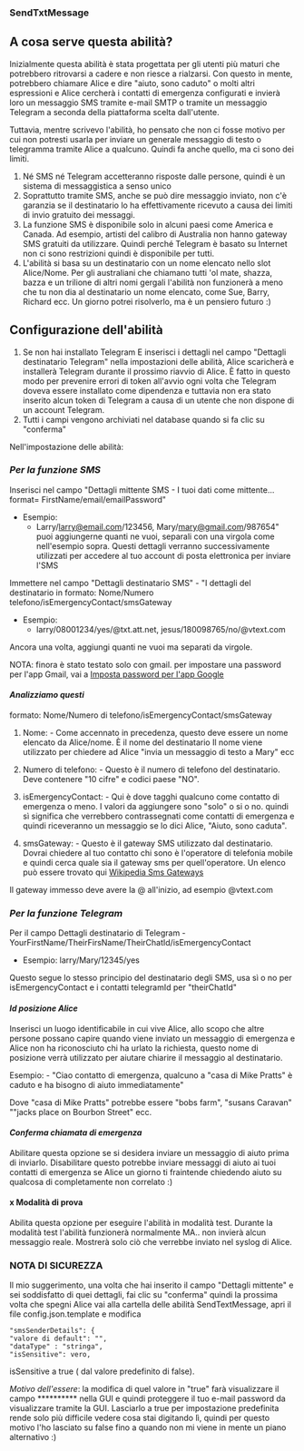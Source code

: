 
### SendTxtMessage

## A cosa serve questa abilità?

Inizialmente questa abilità è stata progettata per gli utenti più maturi che potrebbero ritrovarsi a cadere
e non riesce a rialzarsi. Con questo in mente, potrebbero chiamare Alice e dire "aiuto, sono caduto" o molti altri
espressioni e Alice cercherà i contatti di emergenza configurati e invierà loro un messaggio SMS tramite
e-mail SMTP o tramite un messaggio Telegram a seconda della piattaforma scelta dall'utente.

Tuttavia, mentre scrivevo l'abilità, ho pensato che non ci fosse motivo per cui non potresti usarla per inviare un generale
messaggio di testo o telegramma tramite Alice a qualcuno. Quindi fa anche quello, ma ci sono dei limiti.

1. Né SMS né Telegram accetteranno risposte dalle persone, quindi è un sistema di messaggistica a senso unico
2. Soprattutto tramite SMS, anche se può dire messaggio inviato, non c'è garanzia se il destinatario lo ha effettivamente ricevuto
a causa dei limiti di invio gratuito dei messaggi.
3. La funzione SMS è disponibile solo in alcuni paesi come America e Canada.
Ad esempio, artisti del calibro di Australia non hanno gateway SMS gratuiti da utilizzare. Quindi perché Telegram è basato su Internet
non ci sono restrizioni quindi è disponibile per tutti.
4. L'abilità si basa su un destinatario con un nome elencato nello slot Alice/Nome.
Per gli australiani che chiamano tutti 'ol mate, shazza, bazza e un trilione di altri nomi gergali l'abilità
non funzionerà a meno che tu non dia al destinatario un nome elencato, come Sue, Barry, Richard ecc.
Un giorno potrei risolverlo, ma è un pensiero futuro :)

## Configurazione dell'abilità

1. Se non hai installato Telegram E inserisci i dettagli nel campo "Dettagli destinatario Telegram" nella
impostazioni delle abilità, Alice scaricherà e installerà Telegram durante il prossimo riavvio di Alice. È fatto in questo modo per prevenire
errori di token all'avvio ogni volta che Telegram doveva essere installato come dipendenza e tuttavia non era stato inserito alcun token di Telegram
a causa di un utente che non dispone di un account Telegram.
2. Tutti i campi vengono archiviati nel database quando si fa clic su "conferma"

Nell'impostazione delle abilità:

### *Per la funzione SMS*

Inserisci nel campo "Dettagli mittente SMS - I tuoi dati come mittente... format= FirstName/email/emailPassword"
- Esempio:
  - Larry/larry@email.com/123456, Mary/mary@gmail.com/987654"
puoi aggiungerne quanti ne vuoi, separali con una virgola come nell'esempio sopra.
Questi dettagli verranno successivamente utilizzati per accedere al tuo account di posta elettronica per inviare l'SMS

Immettere nel campo "Dettagli destinatario SMS" - "I dettagli del destinatario in formato: Nome/Numero telefono/isEmergencyContact/smsGateway
- Esempio:
  - larry/08001234/yes/@txt.att.net, jesus/180098765/no/@vtext.com

Ancora una volta, aggiungi quanti ne vuoi ma separati da virgole.

NOTA: finora è stato testato solo con gmail. per impostare una password per l'app Gmail, vai a [Imposta password per l'app Google](https://support.google.com/accounts/answer/185833?hl=en)

#### *Analizziamo questi*

formato: Nome/Numero di telefono/isEmergencyContact/smsGateway


1. Nome: - Come accennato in precedenza, questo deve essere un nome elencato da Alice/nome. È il nome del destinatario
Il nome viene utilizzato per chiedere ad Alice "invia un messaggio di testo a Mary" ecc

2. Numero di telefono: - Questo è il numero di telefono del destinatario. Deve contenere "10 cifre" e codici paese "NO".

3. isEmergencyContact: - Qui è dove tagghi qualcuno come contatto di emergenza o meno. I valori da aggiungere sono "solo"
o si o no. quindi sì significa che verrebbero contrassegnati come contatti di emergenza e quindi riceveranno un messaggio se lo dici
Alice, "Aiuto, sono caduta".

4. smsGateway: - Questo è il gateway SMS utilizzato dal destinatario. Dovrai chiedere al tuo contatto chi sono
è l'operatore di telefonia mobile e quindi cerca quale sia il gateway sms per quell'operatore. Un elenco può essere trovato qui
   [Wikipedia Sms Gateways](https://en.wikipedia.org/wiki/SMS_gateway)

Il gateway immesso deve avere la @ all'inizio, ad esempio @vtext.com


### *Per la funzione Telegram*

Per il campo Dettagli destinatario di Telegram - YourFirstName/TheirFirsName/TheirChatId/isEmergencyContact
- Esempio: larry/Mary/12345/yes

Questo segue lo stesso principio del destinatario degli SMS, usa sì o no per isEmergencyContact e i contatti
telegramId per "theirChatId"

#### *Id posizione Alice*

Inserisci un luogo identificabile in cui vive Alice, allo scopo che altre persone possano capire quando viene inviato un messaggio di emergenza
e Alice non ha riconosciuto chi ha urlato la richiesta, questo nome di posizione verrà utilizzato per aiutare
chiarire il messaggio al destinatario.

Esempio: - "Ciao contatto di emergenza, qualcuno a "casa di Mike Pratts" è caduto e ha bisogno di aiuto immediatamente"

Dove "casa di Mike Pratts" potrebbe essere "bobs farm", "susans Caravan" ""jacks place on Bourbon Street" ecc.

#### *Conferma chiamata di emergenza*

Abilitare questa opzione se si desidera inviare un messaggio di aiuto prima di inviarlo.
Disabilitare questo potrebbe inviare messaggi di aiuto ai tuoi contatti di emergenza se Alice un giorno ti fraintende
chiedendo aiuto su qualcosa di completamente non correlato :)

#### x Modalità di prova

Abilita questa opzione per eseguire l'abilità in modalità test. Durante la modalità test l'abilità funzionerà normalmente MA..
non invierà alcun messaggio reale. Mostrerà solo ciò che verrebbe inviato nel syslog di Alice.

### NOTA DI SICUREZZA
Il mio suggerimento, una volta che hai inserito il campo "Dettagli mittente" e sei soddisfatto di quei dettagli, fai clic su "conferma"
quindi la prossima volta che spegni Alice vai alla cartella delle abilità SendTextMessage, apri il file config.json.template e modifica
```riga di comando
"smsSenderDetails": {
"valore di default": "",
"dataType" : "stringa",
"isSensitive": vero,
```
isSensitive a true ( dal valore predefinito di false).

*Motivo dell'essere*: ​​la modifica di quel valore in "true" farà visualizzare il campo ********** nella GUI e quindi proteggere il tuo
e-mail password da visualizzare tramite la GUI. Lasciarlo a true per impostazione predefinita rende solo più difficile vedere cosa stai digitando lì,
quindi per questo motivo l'ho lasciato su false fino a quando non mi viene in mente un piano alternativo :)